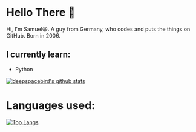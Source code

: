 # Hello There 👋

Hi, I'm Samuel😀.
 A guy from Germany, who codes and puts the things on GitHub. Born in 2006.
 
 ## I currently learn:
 - Python
 
 
 
[![deepspacebird's github stats](https://github-readme-stats.vercel.app/api?username=ExtinctAxolotl&show_icons=true&theme=nord)](https://github.com/ExtinctAxolotl)

# Languages used:

[![Top Langs](https://github-readme-stats.vercel.app/api/top-langs/?username=ExtinctAxolotl&layout=compact&theme=nord)](https://github.com/ExinctAxolotl)
